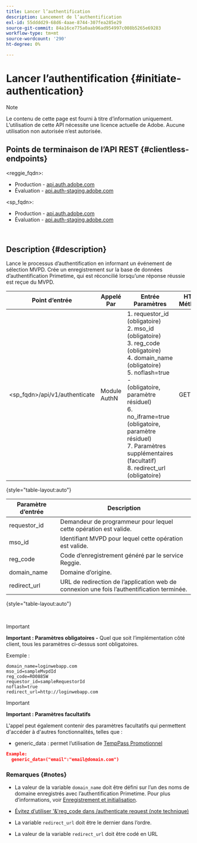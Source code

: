 ```yaml
---
title: Lancer l’authentification
description: Lancement de l’authentification
exl-id: 55dddd29-68d6-4aae-8744-307fea285e29
source-git-commit: 84a16ce775a0aab96ad954997c008b5265e69283
workflow-type: tm+mt
source-wordcount: '290'
ht-degree: 0%

---
```


# Lancer l’authentification {#initiate-authentication}

>[!NOTE]
>
>Le contenu de cette page est fourni à titre d’information uniquement. L’utilisation de cette API nécessite une licence actuelle de Adobe. Aucune utilisation non autorisée n’est autorisée.

## Points de terminaison de l’API REST {#clientless-endpoints}

&lt;reggie_fqdn>:

* Production - [api.auth.adobe.com](http://api.auth.adobe.com/)
* Évaluation - [api.auth-staging.adobe.com](http://api.auth-staging.adobe.com/)

&lt;sp_fqdn>:

* Production - [api.auth.adobe.com](http://api.auth.adobe.com/)
* Évaluation - [api.auth-staging.adobe.com](http://api.auth-staging.adobe.com/)

</br>


## Description {#description}

Lance le processus d’authentification en informant un événement de sélection MVPD. Crée un enregistrement sur la base de données d’authentification Primetime, qui est réconcilié lorsqu’une réponse réussie est reçue du MVPD.



| Point d’entrée | Appelé  </br>Par | Entrée   </br>Paramètres | HTTP  </br>Méthode | Réponse | HTTP  </br>Réponse |
| --- | --- | --- | --- | --- | --- |
| &lt;sp_fqdn>/api/v1/authenticate | Module AuthN | 1. requestor_id (obligatoire)</br>2.  mso_id (obligatoire)</br>3.  reg_code (obligatoire)</br>4.  domain_name (obligatoire)</br>5.  noflash=true -  </br>    (obligatoire, paramètre résiduel)</br>6.  no_iframe=true (obligatoire, paramètre résiduel)</br>7.  Paramètres supplémentaires (facultatif)</br>8.  redirect_url (obligatoire) | GET | L’application web de connexion est redirigée vers la page de connexion MVPD. | 302 pour les mises en oeuvre de redirection complètes |

{style="table-layout:auto"}


| Paramètre d’entrée | Description |
| --- | --- |
| requestor_id | Demandeur de programmeur pour lequel cette opération est valide. |
| mso_id | Identifiant MVPD pour lequel cette opération est valide. |
| reg_code | Code d’enregistrement généré par le service Reggie. |
| domain_name | Domaine d’origine. |
| redirect_url | URL de redirection de l’application web de connexion une fois l’authentification terminée. |

{style="table-layout:auto"}

</br>

>[!IMPORTANT]
> 
>**Important : Paramètres obligatoires -** Quel que soit l’implémentation côté client, tous les paramètres ci-dessus sont obligatoires.
>
>
>Exemple :
>
>```
>domain_name=loginwebapp.com
>mso_id=sampleMvpdId
>reg_code=RO0885W
>requestor_id=sampleRequestorId
>noflash=true
>redirect_url=http://loginwebapp.com
>```

>[!IMPORTANT]
> 
>**Important : Paramètres facultatifs**
>
>L&#39;appel peut également contenir des paramètres facultatifs qui permettent d&#39;accéder à d&#39;autres fonctionnalités, telles que :
>
> * generic\_data : permet l’utilisation de [TempPass Promotionnel](/help/authentication/promotional-temp-pass.md)
>
>```JSON
>Example:
>   generic_data=("email":"email@domain.com")
>```


### **Remarques** {#notes}

* La valeur de la variable `domain_name` doit être défini sur l’un des noms de domaine enregistrés avec l’authentification Primetime. Pour plus d’informations, voir [Enregistrement et initialisation](/help/authentication/programmer-overview.md).

* [Évitez d’utiliser &#39;&amp;&#39;reg\_code dans /authenticate request (note technique)](/help/authentication/clientless-avoid-using-reg-code-in-authenticate-request.md)

* La variable `redirect_url` doit être le dernier dans l’ordre.

* La valeur de la variable `redirect_url` doit être codé en URL
